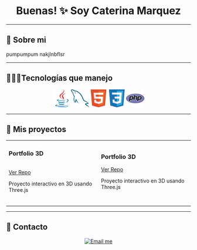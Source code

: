 <div align="center">

#  Buenas! ✨ Soy Caterina Marquez

</div>

---

## 📖 Sobre mi
pumpumpum
nakjlnbflsr 

---

## 👩🏻‍💻Tecnologías que manejo
<div align="center">
<img src="https://raw.githubusercontent.com/devicons/devicon/master/icons/java/java-original.svg" alt="Java" width="50" height="50"/><img src="https://raw.githubusercontent.com/devicons/devicon/master/icons/mysql/mysql-original.svg" alt="MySQL" width="50" height="50"/><img src="https://raw.githubusercontent.com/devicons/devicon/master/icons/html5/html5-original.svg" alt="HTML5" width="50" height="50"/><img src="https://raw.githubusercontent.com/devicons/devicon/master/icons/css3/css3-original.svg" alt="CSS3" width="50" height="50"/><img src="https://raw.githubusercontent.com/devicons/devicon/master/icons/php/php-original.svg" alt="PHP" width="50" height="50"/>
</div>


---

## 🔧 Mis proyectos
<table>
  <tr>
    <td>
      <h3><b>Portfolio 3D</b></h3>
      <br>
       <a href="https://github.com/gonzaarancibia/portfolio3d">Ver Repo</a>
      <p>Proyecto interactivo en 3D usando Three.js</p>
      <br>
    </td>
     <td>
      <h3><b>Portfolio 3D</b></h3>
       <a href="https://github.com/gonzaarancibia/portfolio3d">Ver Repo</a>
       <br>
      <p>Proyecto interactivo en 3D usando Three.js</p>
       <br>
    </td>
  </tr>
</table>


---

## 💌 Contacto
<div align="center"> <a href="https://mail.google.com/mail/?view=cm&fs=1&to=loumarquez149@gmail.com">
  <img src="https://img.shields.io/badge/Enviame%20un%20mail-D14836?style=for-the-badge&logo=gmail&logoColor=white" alt="Email me"/>
</a>
</div>


